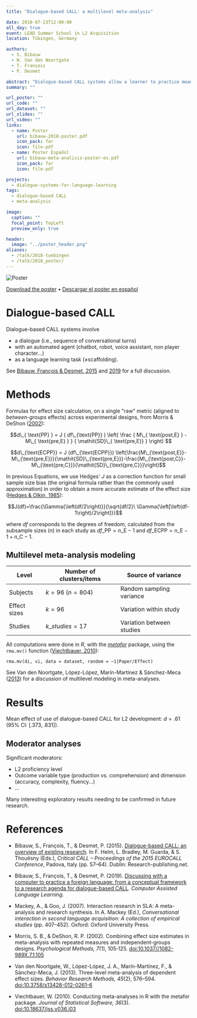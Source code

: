 ```yaml
---
title: "Dialogue-based CALL: a multilevel meta-analysis"

date: 2018-07-23T12:00:00
all_day: true
event: LEAD Summer School in L2 Acquisition
location: Tübingen, Germany

authors:
  - S. Bibauw
  - W. Van den Noortgate
  - T. François
  - P. Desmet

abstract: "Dialogue-based CALL systems allow a learner to practice meaningfully an L2 with an automated agent, through an oral (spoken dialogue systems) or written interface (chatbots) (Bibauw, François, & Desmet, 2015). In order to obtain a better comprehension of their effects on L2 proficiency development, we conducted a multilevel meta-analysis on all the experimental studies measuring an impact of such systems on language learning outcomes (40 publications). Effect sizes for each variable and group under observation were systematically computed ($k = 96$). By combining all studies into a multilevel linear model, we observed a significant medium effect of dialogue-based CALL on general L2 proficiency development ($d = .61$). By integrating moderator variables into our statistical model, we are able to provide insights on the relative effectiveness of certain technological and instructional characteristics (spoken vs. written, task-oriented vs. open-ended, form-focused vs. meaning-focused) on different learning outcomes (writing vs. speaking vs. comprehension skills, complexity, accuracy and fluency measures…) and different samples of populations (L2 proficiency, age, context…), as well as to model the effect of treatment duration (number of sessions and time on task) and spacing on these outcomes, to better inform future system and research design."
summary: ""

url_poster: ""
url_code: ""
url_dataset: ""
url_slides: ""
url_video: ""
links:
  - name: Poster
    url: bibauw-2018-poster.pdf
    icon_pack: far
    icon: file-pdf
  - name: Poster Español
    url: bibauw-meta-analisis-poster-es.pdf
    icon_pack: far
    icon: file-pdf

projects:
  - dialogue-systems-for-language-learning
tags:
  - dialogue-based CALL
  - meta-analysis

image:
  caption: ""
  focal_point: TopLeft
  preview_only: true

header:
  image: "../poster_header.png"
aliases:
  - /talk/2018-tuebingen
  - /talk/2018_poster/
---
```


![Poster](featured.png)

[Download the poster](bibauw-2018-poster.pdf) • [Descargar el poster en español](bibauw-meta-analisis-poster-es.pdf)

# Dialogue-based CALL

Dialogue-based CALL systems involve

- a dialogue (i.e., sequence of conversational turns)
- with an automated agent (chatbot, robot, voice assistant, non player character...)
- as a language learning task (≠scaffolding).

See [Bibauw, François & Desmet, 2015](#bibauw2015) and [2019](#bibauw2019) for a full discussion.

# Methods

Formulas for effect size calculation, on a single "raw" metric (aligned to _between-groups_ effects) across experimental designs, from Morris & DeShon ([2002](#morris)):

$$d\_{ \text{PP} } = J ( df\_{\text{PP}} )  \left( \frac { M\_{ \text{post,E} } - M\_{ \text{pre,E} } } { \mathit{SD}\_{ \text{pre,E}} } \right) $$

$$d\_{\text{ECPP}} = J (df\_{\text{ECPP}}) \left(\frac{M\_{\text{post,E}}-M\_{\text{pre,E}}}{\mathit{SD}\_{\text{pre,E}}}-\frac{M\_{\text{post,C}}-M\_{\text{pre,C}}}{\mathit{SD}\_{\text{pre,C}}}\right)$$

In previous Equations, we use Hedges' $J$ as a correction function for small sample size bias (the original formula rather than the commonly used approximation) in order to obtain a more accurate estimate of the effect size ([Hedges & Olkin, 1985](#hedges)):

$$J(df)=\frac{\Gamma{\left(df/2\right)}}{\sqrt{df/2}\ \Gamma{\left[\left(df-1\right)/2\right]}}$$

where $df$ corresponds to the degrees of freedom, calculated from the subsample sizes ($n$) in each study as $df\_{\text{PP}}=n\_{\text{E}}-1$ and $df\_{\text{ECPP}}=n\_{\text{E}}-1 + n\_{\text{C}}-1$.

## Multilevel meta-analysis modeling

| Level        | Number of clusters/items | Source of variance        |
| ------------ | ------------------------ | ------------------------- |
| Subjects     | $k=96$ ($n=804$)         | Random sampling variance  |
| Effect sizes | $k=96$                   | Variation within study    |
| Studies      | $k\_{studies}=17$        | Variation between studies |

All computations were done in _R_, with the _[metafor](http://metafor-project.org/)_ package, using the `rma.mv()` function ([Viechtbauer, 2010](#viechtbauer)):

    rma.mv(di, vi, data = dataset, random = ~1|Paper/Effect)

See Van den Noortgate, López-López, Marín-Martínez & Sánchez-Meca ([2013](#vdng)) for a discussion of multilevel modeling in meta-analyses.

# Results

Mean effect of use of dialogue-based CALL for L2 development: $d = .61$ (95% CI: $[.373, .831]$).

## Moderator analyses

Significant moderators:

- L2 proficiency level
- Outcome variable type (production vs. comprehension) and dimension (accuracy, complexity, fluency...)
- ...

Many interesting exploratory results needing to be confirmed in future research.

# References <a name="bibauw2015"></a><a name="bibauw2019"></a>

- Bibauw, S., François, T., & Desmet, P. (2015). [Dialogue-based CALL: an overview of existing research](/publication/bibauw-et-al-2015/). In F. Helm, L. Bradley, M. Guarda, & S. Thouësny (Eds.), _Critical CALL – Proceedings of the 2015 EUROCALL Conference_, Padova, Italy (pp. 57–64). Dublin: Research-publishing.net.

- Bibauw, S., François, T., & Desmet, P. (2019). [Discussing with a computer to practice a foreign language: from a conceptual framework to a research agenda for dialogue-based CALL](/publication/bibauw-et-al-2019/). _Computer Assisted Language Learning_.

- <a name="morris"></a>Mackey, A., & Goo, J. (2007). Interaction research in SLA: A meta-analysis and research synthesis. In A. Mackey (Ed.), _Conversational interaction in second language acquisition: A collection of empirical studies_ (pp. 407–452). Oxford: Oxford University Press.

- <a name="vdng"></a>Morris, S. B., & DeShon, R. P. (2002). Combining effect size estimates in meta-analysis with repeated measures and independent-groups designs. _Psychological Methods, 7_(1), 105‑125. [doi:10.1037//1082-989X.7.1.105](https://doi.org/10.1037//1082-989X.7.1.105)

- <a name="viechtbauer"></a>Van den Noortgate, W., López-López, J. A., Marín-Martínez, F., & Sánchez-Meca, J. (2013). Three-level meta-analysis of dependent effect sizes. _Behavior Research Methods, 45_(2), 576–594. [doi:10.3758/s13428-012-0261-6](https://doi.org/10.3758/s13428-012-0261-6)

- Viechtbauer, W. (2010). Conducting meta-analyses in R with the metafor package. _Journal of Statistical Software, 36_(3). [doi:10.18637/jss.v036.i03](https://doi.org/10.18637/jss.v036.i03)

